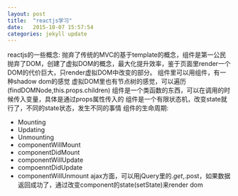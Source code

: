 ```yaml
---
layout: post
title:  "reactjs学习"
date:   2015-10-07 15:57:54
categories: jekyll update
---
```

reactjs的一些概念:
抛弃了传统的MVC的基于template的概念，组件是第一公民
抛弃了DOM，创建了虚拟DOM的概念，最大化提升效率，鉴于页面里render一个DOM的代价巨大，只render虚拟DOM中改变的部分。
组件里可以用组件，有一种shadow dom的感觉
虚拟DOM里也有节点树的感觉，可以遍历(findDOMNode,this.props.children)
组件是一个类函数的东西，可以在调用的时候传入变量，具体是通过props属性传入的
组件是一个有限状态机，改变state就行了，不同的state状态，发生不同的事情
组件的生命周期:
- Mounting 
- Updating
- Unmounting
- componentWillMount
- componentDidMount
- componentWillUpdate
- compoenntDidUpdate
- componentWillUnmount
ajax方面，可以用jQuery里的$.get,$.post，如果数据返回成功了，通过改变component的state(setState)来render dom
